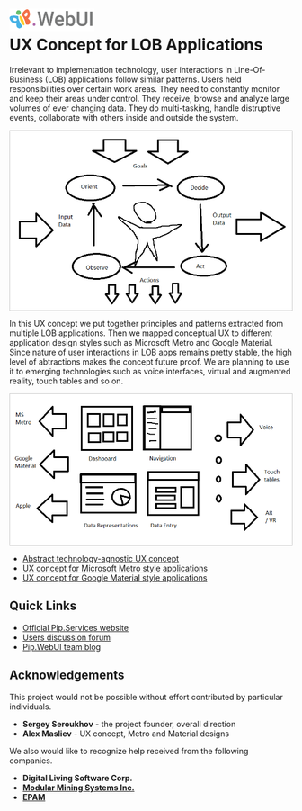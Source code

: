 # <img src="https://github.com/pip-webui/pip-webui-ux/blob/master/assets/Logo.png" alt="Pip.WebUI Logo" style="max-width:30%"> <br/> UX Concept for LOB Applications

Irrelevant to implementation technology, user interactions in Line-Of-Business (LOB) applications 
follow similar patterns. Users held responsibilities over certain work areas. They need to constantly monitor 
and keep their areas under control. They receive, browse and analyze large volumes of ever changing data.
They do multi-tasking, handle distruptive events, collaborate with others inside and outside the system.

<div style="border: 1px solid #ccc">
  <img src="https://github.com/pip-webui/pip-webui-ux/blob/master/assets/Process.png" alt="Process Overview" style="display:block;">
</div>

In this UX concept we put together principles and patterns extracted from multiple LOB applications. 
Then we mapped conceptual UX to different application design styles such as Microsoft Metro and Google Material.
Since nature of user interactions in LOB apps remains pretty stable, the high level of abtractions makes 
the concept future proof. We are planning to use it to emerging technologies such as voice interfaces,
virtual and augmented reality, touch tables and so on.

<div style="border: 1px solid #ccc">
  <img src="https://github.com/pip-webui/pip-webui-ux/blob/master/assets/ConceptMapping.png" alt="Concept Mapping" style="display:block;">
</div>

- [Abstract technology-agnostic UX concept](abstract/AbstractUX.md)
- [UX concept for Microsoft Metro style applications](metro/MetroUX.md)
- [UX concept for Google Material style applications](material/MaterialUX.md)

## Quick Links

- [Official Pip.Services website](http://www.pipwebui.org)
- [Users discussion forum]()
- [Pip.WebUI team blog]()

## Acknowledgements

This project would not be possible without effort contributed by particular individuals.

- **Sergey Seroukhov** - the project founder, overall direction
- **Alex Masliev** - UX concept, Metro and Material designs

We also would like to recognize help received from the following companies.

- **Digital Living Software Corp.**
- [**Modular Mining Systems Inc.**](http://www.mmsi.com)
- [**EPAM**](http://www.epam.com)